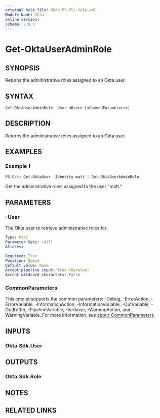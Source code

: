 ```yaml
---
external help file: Okta.PS.dll-Help.xml
Module Name: Okta
online version:
schema: 2.0.0
---
```


# Get-OktaUserAdminRole

## SYNOPSIS
Returns the administrative roles assigned to an Okta user.

## SYNTAX

```
Get-OktaUserAdminRole -User <User> [<CommonParameters>]
```

## DESCRIPTION
Returns the administrative roles assigned to an Okta user.

## EXAMPLES

### Example 1
```powershell
PS C:\> Get-OktaUser -Identity matt | Get-OktaUserAdminRole
```

Get the administrative roles assigned to the user "matt."

## PARAMETERS

### -User
The Okta user to retrieve administrative roles for.

```yaml
Type: User
Parameter Sets: (All)
Aliases:

Required: True
Position: Named
Default value: None
Accept pipeline input: True (ByValue)
Accept wildcard characters: False
```

### CommonParameters
This cmdlet supports the common parameters: -Debug, -ErrorAction, -ErrorVariable, -InformationAction, -InformationVariable, -OutVariable, -OutBuffer, -PipelineVariable, -Verbose, -WarningAction, and -WarningVariable. For more information, see [about_CommonParameters](http://go.microsoft.com/fwlink/?LinkID=113216).

## INPUTS

### Okta.Sdk.User

## OUTPUTS

### Okta.Sdk.Role

## NOTES

## RELATED LINKS
